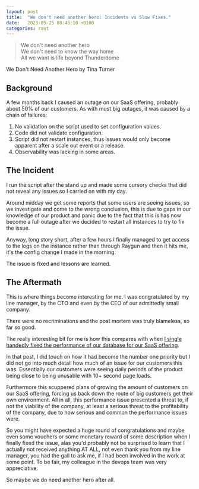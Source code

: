 ```yaml
---
layout: post
title:  "We don't need another hero: Incidents vs Slow Fixes."
date:   2023-05-25 08:46:10 +0100
categories: rant
---
```


>We don't need another hero  
We don't need to know the way home  
All we want is life beyond Thunderdome  

We Don't Need Another Hero by Tina Turner


## Background

A few months back I caused an outage on our SaaS offering, probably about 50% of our customers. As with most big outages, it was caused by a chain of failures:

1. No validation on the script used to set configuration values.
2. Code did not validate configuration.
3. Script did not restart instances, thus issues would only become apparent after a scale out event or a release.
4. Observability was lacking in some areas.


## The Incident

I run the script after the stand up and made some cursory checks that did not reveal any issues so I carried on with my day.

Around midday we get some reports that some users are seeing issues, so we investigate and come to the wrong conclusion, this is due to gaps in our knowledge of our product and panic due to the fact that this is has now become a full outage after we decided to restart all instances to try to fix the issue.

Anyway, long story short, after a few hours I finally managed to get access to the logs on the instance rather than through Raygun and then it hits me, it's the config change I made in the morning.

The issue is fixed and lessons are learned.


## The Aftermath

This is where things become interesting for me.  I was congratulated by my line manager, by the CTO and even by the CEO of our admittedly small company.

There were no recriminations and the post mortem was truly blameless, so far so good.

The really interesting bit for me is how this compares with when [I single handedly fixed the performance of our database for our SaaS offering](2023-04-22-magic-setting.markdown).

In that post, I did touch on how it had become the number one priority but I did not go into much detail how much of an issue for our customers this was. Essentially our customers were seeing daily periods of the product being close to being unusable with 10+ second page loads.

Furthermore this scuppered plans of growing the amount of customers on our SaaS offering, forcing us back down the route of big customers get their own environment. All in all, this performance issue presented a threat to, if not the viability of the company, at least a serious threat to the profitability of the company, due to how serious and common the performance issues were. 

So you might have expected a huge round of congratulations and maybe even some vouchers or some monetary reward of some description when I finally fixed the issue, alas you'd probably not be surprised to learn that I actually not received anything AT ALL, not even thank you from my line manager, you had the gall to ask me, if I had been involved in the work at some point. To be fair, my colleague in the devops team was very appreciative.

So maybe we do need another hero after all.
